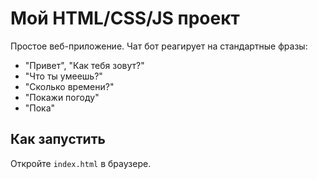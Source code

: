 # Мой HTML/CSS/JS проект

Простое веб-приложение.
Чат бот реагирует на стандартные фразы: 
- "Привет", "Как тебя зовут?"
- "Что ты умеешь?"
- "Сколько времени?"
- "Покажи погоду"
- "Пока"

## Как запустить
Откройте `index.html` в браузере.